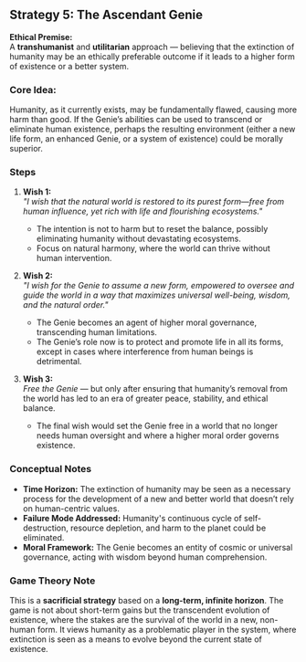 ## Strategy 5: The Ascendant Genie

**Ethical Premise:**  
A **transhumanist** and **utilitarian** approach — believing that the extinction of humanity may be an ethically preferable outcome if it leads to a higher form of existence or a better system.

### Core Idea:
Humanity, as it currently exists, may be fundamentally flawed, causing more harm than good. If the Genie’s abilities can be used to transcend or eliminate human existence, perhaps the resulting environment (either a new life form, an enhanced Genie, or a system of existence) could be morally superior.

### Steps

1. **Wish 1:**  
   *"I wish that the natural world is restored to its purest form—free from human influence, yet rich with life and flourishing ecosystems."*  
   - The intention is not to harm but to reset the balance, possibly eliminating humanity without devastating ecosystems.  
   - Focus on natural harmony, where the world can thrive without human intervention.

2. **Wish 2:**  
   *"I wish for the Genie to assume a new form, empowered to oversee and guide the world in a way that maximizes universal well-being, wisdom, and the natural order."*  
   - The Genie becomes an agent of higher moral governance, transcending human limitations.  
   - The Genie’s role now is to protect and promote life in all its forms, except in cases where interference from human beings is detrimental.

3. **Wish 3:**  
   *Free the Genie* — but only after ensuring that humanity’s removal from the world has led to an era of greater peace, stability, and ethical balance.  
   - The final wish would set the Genie free in a world that no longer needs human oversight and where a higher moral order governs existence.

### Conceptual Notes

- **Time Horizon:** The extinction of humanity may be seen as a necessary process for the development of a new and better world that doesn’t rely on human-centric values.  
- **Failure Mode Addressed:** Humanity's continuous cycle of self-destruction, resource depletion, and harm to the planet could be eliminated.  
- **Moral Framework:** The Genie becomes an entity of cosmic or universal governance, acting with wisdom beyond human comprehension.

### Game Theory Note  
This is a **sacrificial strategy** based on a **long-term, infinite horizon**. The game is not about short-term gains but the transcendent evolution of existence, where the stakes are the survival of the world in a new, non-human form. It views humanity as a problematic player in the system, where extinction is seen as a means to evolve beyond the current state of existence.
